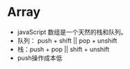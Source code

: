 <!--
 * @Author: wyb
 * @Description:
 * @FilePath: /Frontend-09-Template/Week_02/Note.md
-->
# Array
- javaScript 数组是一个天然的栈和队列。
- 队列： push + shift || pop + unshift
- 栈：push + pop || shift + unshift
- push操作成本低